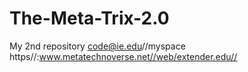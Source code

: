 # The-Meta-Trix-2.0
My 2nd repository
code@ie.edu//myspace
https//:www.metatechnoverse.net//web/extender.edu//
